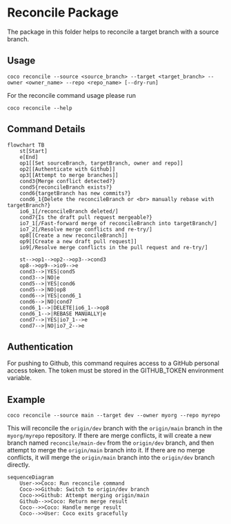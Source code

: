 # Reconcile Package

The package in this folder helps to reconcile a target branch with a source branch.

## Usage
```shell
coco reconcile --source <source_branch> --target <target_branch> --owner <owner_name> --repo <repo_name> [--dry-run]
```

For the reconcile command usage please run
```shell
coco reconcile --help
```

## Command Details

```mermaid
flowchart TB
    st[Start]
    e[End]
    op1[[Set sourceBranch, targetBranch, owner and repo]]
    op2[[Authenticate with Github]]
    op3[[Attempt to merge branches]]
    cond3{Merge conflict detected?}
    cond5{reconcileBranch exists?}
    cond6{targetBranch has new commits?}
    cond6_1{Delete the reconcileBranch or <br> manually rebase with targetBranch?}
    io6_1[/reconcileBranch deleted/]
    cond7{Is the draft pull request mergeable?}
    io7_1[/Fast-forward merge of reconcileBranch into targetBranch/]
    io7_2[/Resolve merge conflicts and re-try/]
    op8[[Create a new reconcileBranch]]
    op9[[Create a new draft pull request]]
    io9[/Resolve merge conflicts in the pull request and re-try/]

    st-->op1-->op2-->op3-->cond3
    op8-->op9-->io9-->e
    cond3-->|YES|cond5
    cond3-->|NO|e
    cond5-->|YES|cond6
    cond5-->|NO|op8
    cond6-->|YES|cond6_1
    cond6-->|NO|cond7
    cond6_1-->|DELETE|io6_1-->op8
    cond6_1-->|REBASE MANUALLY|e
    cond7-->|YES|io7_1-->e
    cond7-->|NO|io7_2-->e
```

## Authentication
For pushing to Github, this command requires access to a GitHub personal access token. The token must be stored in the GITHUB_TOKEN environment variable.

## Example
```shell
coco reconcile --source main --target dev --owner myorg --repo myrepo
```
This will reconcile the `origin/dev` branch with the `origin/main` branch in the `myorg/myrepo` repository. If there are merge conflicts, it will create a new branch named `reconcile/main-dev` from the `origin/dev` branch, and then attempt to merge the `origin/main` branch into it. If there are no merge conflicts, it will merge the `origin/main` branch into the `origin/dev` branch directly.

```mermaid
sequenceDiagram
    User->>Coco: Run reconcile command
    Coco->>Github: Switch to origin/dev branch
    Coco->>Github: Attempt merging origin/main
    Github-->>Coco: Return merge result
    Coco-->>Coco: Handle merge result
    Coco-->>User: Coco exits gracefully
```